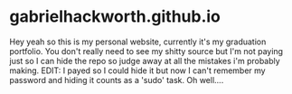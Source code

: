# gabrielhackworth.github.io

Hey yeah so this is my personal website, currently it's my graduation portfolio. You don't really need to see my shitty source but I'm not paying just so I can hide the repo so judge away at all the mistakes i'm probably making. EDIT: I payed so I could hide it but now I can't remember my password and hiding it counts as a 'sudo' task. Oh well....